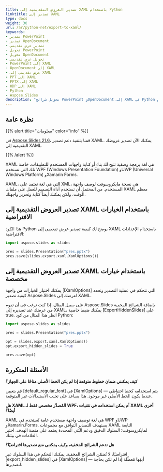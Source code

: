 ```yaml
---
title: تصدير العروض التقديمية إلى XAML باستخدام Python
linktitle: تصدير إلى XAML
type: docs
weight: 30
url: /ar/python-net/export-to-xaml/
keywords:
- تصدير PowerPoint
- تصدير OpenDocument
- تصدير عرض تقديمي
- تحويل PowerPoint
- تحويل OpenDocument
- تحويل عرض تقديمي
- PowerPoint إلى XAML
- OpenDocument إلى XAML
- عرض تقديمي إلى XAML
- PPT إلى XAML
- PPTX إلى XAML
- ODP إلى XAML
- Python
- Aspose.Slides
description: "تحويل شرائح PowerPoint وOpenDocument إلى XAML في Python باستخدام Aspose.Slides—حل سريع وخالٍ من Office يافظ على تخطيطك كما هو."
---
```


## **نظرة عامة**

{{% alert title="معلومات" color="info" %}} 

في [Aspose.Slides 21.6](https://docs.aspose.com/slides/python-net/aspose-slides-for-net-21-6-release-notes/)، قمنا بتنفيذ دعم تصدير XAML. يمكنك الآن تصدير عروضك التقديمية إلى XAML. 

{{% /alert %}} 

XAML هي لغة برمجة وصفية تتيح لك بناء أو كتابة واجهات المستخدم للتطبيقات، خاصة تلك التي تستخدم WPF (Windows Presentation Foundation) وUWP (Universal Windows Platform) وXamarin Forms.  

XAML، التي هي لغة تعتمد على XML، هي نسخة مايكروسوفت لوصف واجهة المستخدم. من المحتمل أن تستخدم أداة التصميم للعمل على ملفات XAML معظم الوقت، ولكن يمكنك أيضاً كتابة وتحرير واجهتك. 

## **تصدير العروض التقديمية إلى XAML باستخدام الخيارات الافتراضية**

هذا الكود Python يوضح لك كيفية تصدير عرض تقديمي إلى XAML باستخدام الإعدادات الافتراضية:

```py
import aspose.slides as slides

pres = slides.Presentation("pres.pptx")
pres.save(slides.export.xaml.XamlOptions())
```

## **تصدير العروض التقديمية إلى XAML باستخدام خيارات مخصصة**

يمكنك اختيار الخيارات من واجهة [IXamlOptions] التي تتحكم في عملية التصدير وتحدد كيفية تصدير Aspose.Slides لعرضك إلى XAML. 

على سبيل المثال، إذا كنت ترغب في أن تقوم Aspose.Slides بإضافة الشرائح المخفية من عرضك عند تصديره إلى XAML، يمكنك ضبط خاصية [ExportHiddenSlides] على true. انظر هذا المثال من كود Python: 

```py
import aspose.slides as slides

pres = slides.Presentation("pres.pptx")

opt = slides.export.xaml.XamlOptions()
opt.export_hidden_slides = True

pres.save(opt)
```

## **الأسئلة المتكررة**

**كيف يمكنني ضمان خطوط متوقعة إذا لم يكن الخط الأصلي متاحًا على الجهاز؟**

قم بتعيين [default_regular_font] في [XamlOptions] — يتم استخدامه كخط احتياطي عندما يكون الخط الأصلي غير موجود. هذا يساعد على تجنب الاستبدالات غير المتوقعة.

**هل XAML المُصدَّر مخصص فقط لـ WPF، أم يمكن استخدامه في تقنيات XAML أخرى أيضًا؟**

XAML هي لغة توصيف واجهة مستخدم عامة تُستخدم في WPF وUWP وXamarin.Forms. يستهدف التصدير التوافق مع مجموعات XAML التابعة لمايكروسوفت؛ السلوك الدقيق ودعم البُنى المحددة يعتمد على منصة الهدف. اختبر العلامات في بيئتك.

**هل تدعم الشرائح المخفية، وكيف يمكنني منع تصديرها افتراضيًا؟**

افتراضيًا، لا تُضمّن الشرائح المخفية. يمكنك التحكم في هذا السلوك عبر [export_hidden_slides] في [XamlOptions] — أبقِها مُعطّلة إذا لم تكن بحاجة لتصديرها.